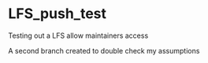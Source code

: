 # LFS_push_test
Testing out a LFS allow maintainers access

A second branch created to double check my assumptions
